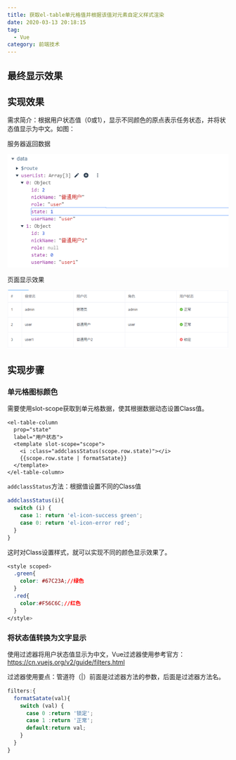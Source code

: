```yaml
---
title: 获取el-table单元格值并根据该值对元素自定义样式渲染
date: 2020-03-13 20:18:15
tag:
  - Vue
category: 前端技术
---
```


## 最终显示效果

## 实现效果

需求简介：根据用户状态值（0或1），显示不同颜色的原点表示任务状态，并将状态值显示为中文。如图：<!--more-->

服务器返回数据

![服务器返回数据](./gets-the-el-table-cell-value-and-renders-the-element-custom-style-in-element-ui/img-1.png)

页面显示效果

![页面显示效果](./gets-the-el-table-cell-value-and-renders-the-element-custom-style-in-element-ui/img-2.png)

## 实现步骤

### 单元格图标颜色

需要使用slot-scope获取到单元格数据，使其根据数据动态设置Class值。

```vue
<el-table-column
  prop="state"
  label="用户状态">
  <template slot-scope="scope">
    <i :class="addclassStatus(scope.row.state)"></i>
    {{scope.row.state | formatSatate}}
  </template>
</el-table-column>
```

`addclassStatus`方法：根据值设置不同的Class值

```javascript
addclassStatus(i){
  switch (i) {
    case 1: return 'el-icon-success green';
    case 0: return 'el-icon-error red';
  }
}
```

这时对Class设置样式，就可以实现不同的颜色显示效果了。

```css
<style scoped>
  .green{
    color: #67C23A;//绿色
  }
  .red{
    color:#F56C6C;//红色
  }
</style>
```

### 将状态值转换为文字显示

使用过滤器将用户状态值显示为中文，Vue过滤器使用参考官方：https://cn.vuejs.org/v2/guide/filters.html

过滤器使用要点：管道符（|）前面是过滤器方法的参数，后面是过滤器方法名。

```javascript
filters:{
  formatSatate(val){
    switch (val) {
      case 0 :return '锁定';
      case 1 :return '正常';
      default:return val;
    }
  }
}
```

